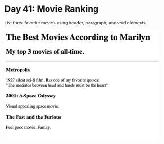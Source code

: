 # Day 41: Movie Ranking

List three favorite movies using header, paragraph, and void elements.

<img src="https://github.com/marilynyi/100-days-of-code-python/blob/main/days-41-50/day-41/movie-ranking/index_output.png">